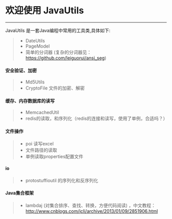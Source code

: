 # 欢迎使用 JavaUtils

---

JavaUtils 是一套Java编程中常用的工具类,具体如下:

> * DateUtils
> * PageModel
> * 简单的分词器 (复杂的分词器见：https://github.com/leiguorui/ansj_seg)

#### 安全验证、加密

> * Md5Utils
> * CryptoFile 文件的加密、解密

#### 缓存、内存数据库的读写

> * MemcachedUtil
> * redis的读取，和序列化（redis的连接和读写，使用了单例，合适吗？）

#### 文件操作

> * poi 读写excel
> * 文件路径的读取
> * 单例读取properties配置文件

#### io

> * protostuffioutil 的序列化和反序列化

#### Java集合框架

> * lambdaj (对集合排序、查找、转换，方便代码阅读) ，中文教程：http://www.cnblogs.com/jcli/archive/2013/01/09/2851906.html

